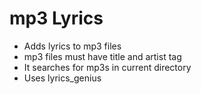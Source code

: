# mp3 Lyrics

* Adds lyrics to mp3 files
* mp3 files must have title and artist tag
* It searches for mp3s in current directory&#x20;
* Uses lyrics\_genius
